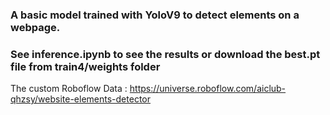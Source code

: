 <h3>A basic model trained with YoloV9 to detect elements on a webpage.</h3>

<h3>See inference.ipynb to see the results or download the best.pt file from train4/weights folder</h3>

The custom Roboflow Data :  https://universe.roboflow.com/aiclub-qhzsy/website-elements-detector
